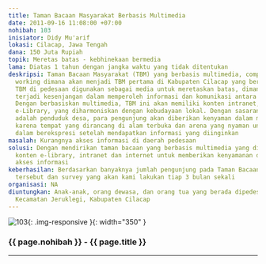 ```yaml
---
title: Taman Bacaan Masyarakat Berbasis Multimedia
date: 2011-09-16 11:08:00 +07:00
nohibah: 103
inisiator: Didy Mu'arif
lokasi: Cilacap, Jawa Tengah
dana: 150 Juta Rupiah
topik: Meretas batas - kebhinekaan bermedia
lama: Diatas 1 tahun dengan jangka waktu yang tidak ditentukan
deskripsi: Taman Bacaan Masyarakat (TBM) yang berbasis multimedia, computer and internet
  working dimana akan menjadi TBM pertama di Kabupaten Cilacap yang berbasis multimedia.
  TBM di pedesaan digunakan sebagai media untuk meretaskan batas, dimana selama ini
  terjadi kesenjangan dalam memperoleh informasi dan komunikasi antara desa dan kota.
  Dengan berbasiskan multimedia, TBM ini akan memiliki konten intranet, internet dan
  e-Library, yang diharmoniskan dengan kebudayaan lokal. Dengan sasaran pengunjung
  adalah penduduk desa, para pengunjung akan diberikan kenyaman dalam memperoleh informasi,
  karena tempat yang dirancang di alam terbuka dan arena yang nyaman untuk anak-anak
  dalam berekspresi setelah mendapatkan informasi yang diinginkan
masalah: Kurangnya akses informasi di daerah pedesaan
solusi: Dengan mendirikan taman bacaan yang berbasis multimedia yang didukung oleh
  konten e-library, intranet dan internet untuk memberikan kenyamanan dalam mendapatkan
  akses informasi
keberhasilan: Berdasarkan banyaknya jumlah pengunjung pada Taman Bacaan Masyarakat
  tersebut dan survey yang akan kami lakukan tiap 3 bulan sekali
organisasi: NA
diuntungkan: Anak-anak, orang dewasa, dan orang tua yang berada dipedesaan di wilayah
  Kecamatan Jeruklegi, Kabupaten Cilacap
---
```


![103](/static/img/hibahcmb/103.png){: .img-responsive }{: width="350" }

### {{ page.nohibah }} - {{ page.title }}

---
